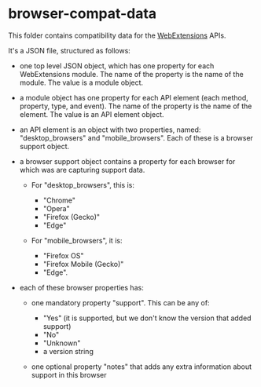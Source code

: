 # browser-compat-data

This folder contains compatibility data for the [WebExtensions](https://developer.mozilla.org/Add-ons/WebExtensions) APIs.

It's a JSON file, structured as follows:

* one top level JSON object, which has one property for each WebExtensions module. The name of the property is the name of the module. The value is a module object.

* a module object has one property for each API element (each method, property, type, and event). The name of the property is the name of the element. The value is an API element object.

* an API element is an object with two properties, named: "desktop_browsers" and "mobile_browsers". Each of these is a browser support object.

* a browser support object contains a property for each browser for which was are capturing support data.

    * For "desktop_browsers", this is:
        * "Chrome"
        * "Opera"
        * "Firefox (Gecko)"
        * "Edge"
  
    * For "mobile_browsers", it is:
        * "Firefox OS"
        * "Firefox Mobile (Gecko)"
        * "Edge".

* each of these browser properties has:

    * one mandatory property "support". This can be any of:
        * "Yes" (it is supported, but we don't know the version that added support)
        * "No"
        * "Unknown"
        * a version string

    * one optional property "notes" that adds any extra information about support in this browser

